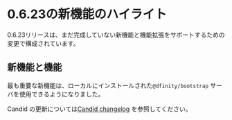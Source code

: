 # 0.6.23の新機能のハイライト

0.6.23リリースは、まだ完成していない新機能と機能拡張をサポートするための変更で構成されています。

## 新機能と機能

最も重要な新機能は、ローカルにインストールされた`@dfinity/bootstrap` サーバを使用できるようになりました。

Candid の更新については[Candid changelog](https://github.com/dfinity/candid/blob/master/Changelog.md) を参照してください。

<!---
# Highlights of what’s new in 0.6.23

The 0.6.23 release consists of changes to support new features and enhancements that are not yet complete.

## New features and capabilities

The most significant new feature enables you to use a locally-installed `@dfinity/bootstrap` server.

For information about updates to Candid, see the [Candid changelog](https://github.com/dfinity/candid/blob/master/Changelog.md).

-->
